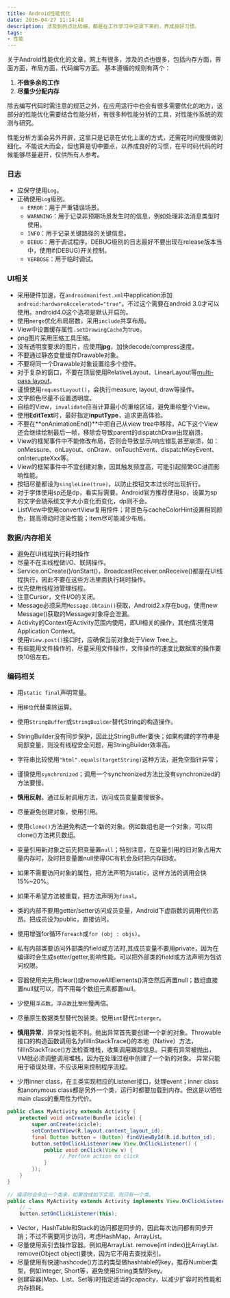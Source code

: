 ```yaml
---
title: Android性能优化
date: 2016-04-27 11:14:48
description: 涉及到的点比较细，都是在工作学习中记录下来的，养成良好习惯。
tags:
- 性能
---
```


关于Android性能优化的文章，网上有很多，涉及的点也很多，包括内存方面，界面方面，布局方面，代码编写方面。
基本遵循的规则有两个：
1. **不做多余的工作**
2. **尽量少分配内存**

除去编写代码时需注意的规范之外，在应用运行中也会有很多需要优化的地方，这部分的性能优化需要结合性能分析，有很多种性能分析的工具，对性能作系统的观测与研究。

性能分析方面会另外开辟，这里只是记录在优化上面的方式，还需花时间慢慢做到细化。不能说大而全，但也算是切中要点，以养成良好的习惯，在平时码代码的时候能够尽量避开，仅供所有人参考。

### 日志
- 应保守使用`Log`。
- 正确使用`Log`级别。
  + `ERROR`：用于严重错误场景。
  + `WARNNING`：用于记录非预期场景发生时的信息，例如处理非法消息类型时使用。
  + `INFO`：用于记录关键路径的关键信息。
  + `DEBUG`：用于调试程序。DEBUG级别的日志最好不要出现在release版本当中，使用if(DEBUG)开关控制。
  + `VERBOSE`：用于临时调试。

### UI相关
- 采用硬件加速，在`androidmanifest.xml`中application添加`android:hardwareAccelerated="true"`。不过这个需要在android 3.0才可以使用。android4.0这个选项是默认开启的。
- 使用`merge`优化布局层数，采用`include`共享布局。
- View中设置缓存属性`.setDrawingCache`为true。
- png图片采用压缩工具压缩。
- 没有透明度要求的图片，应使用**jpg**，加快decode/compress速度。
- 不要通过静态变量缓存Drawable对象。
- 不要将同一个Drawable对象设置给多个控件。
- 对于复杂的窗口，不要在顶层使用RelativeLayout、LinearLayout等[multi-pass layout](/2016/04/27/study/multi-pass-viewgroup)。
- 谨慎使用`requestLayout()`，会执行measure, layout, draw等操作。
- 文字颜色尽量不设置透明度。
- 自绘的View，`invalidate`应当计算最小的重绘区域，避免重绘整个View。
- 使用**EditText**时，最好指定**inputType**，追求更高体验。
- 不要在**onAnimationEnd()**中把自己从view tree中移除，AC下这个View还会继续绘制最后一帧，移除会导致parent的dispatchDraw出现崩溃。
- View的框架事件中不能修改布局，否则会导致显示/响应错乱甚至崩溃，如：onMessure、onLayout、onDraw、onTouchEvent、dispatchKeyEvent、onInterupteXxx等。
- View的框架事件中不宜创建对象，因其触发频度高，可能引起频繁GC进而影响性能。
- 按钮尽量都设为`singleLine(true)`，以防止按钮文本过长时出现折行。
- 对于字体使用sp还是dp，看实际需要。Android官方推荐使用sp，设置为sp的文字会随系统文字大小变化而变化，dp则不会。
- ListView中使用convertView复用控件；背景色与cacheColorHint设置相同颜色，提高滑动时渲染性能；item尽可能减少布局。

### 数据/内存相关
- 避免在UI线程执行耗时操作
- 尽量不在主线程做I/O、联网操作。
- Service.onCreate()/onStart()，BroadcastReceiver.onReceive()都是在UI线程执行，因此不要在这些方法里面执行耗时操作。
- 优先使用线程池管理线程。
- 注意Cursor，文件I/O的关闭。
- Message必须采用`Message.Obtain()`获取，Android2.x存在bug，使用new Message()获取的Message对象将会泄漏。
- Activity的Context在Activity范围内使用，即UI相关的操作，其他情况使用Application Context。
- 使用`View.post()`接口时，应确保当前对象处于View Tree上。
- 有些能用文件操作的，尽量采用文件操作，文件操作的速度比数据库的操作要快10倍左右。

### 编码相关
- 用`static final`声明常量。
- 用`移位`代替乘除运算。
- 使用`StringBuffer`或`StringBuilder`替代String的构造操作。
- StringBuilder没有同步保护，因此比StringBuffer要快；如果构建的字符串是局部变量，则没有线程安全问题，用StringBuilder效率高。

- 字符串比较使用`"html".equals(targetString)`这种方法，避免空指针异常；
- 谨慎使用`synchronized`；调用一个synchronized方法比没有synchronized的方法要慢。
- **慎用反射**。通过反射调用方法，访问成员变量要慢很多。
- 尽量避免创建对象，使用引用。
- 使用`clone()`方法避免构造一个新的对象。例如数组也是一个对象，可以用clone()方法拷贝数组。
- 变量引用新对象之前先把变量置`null`；特别注意，在变量引用的旧对象占用大量内存时，及时把变量置null使得GC有机会及时把内存回收。
- 如果不需要访问对象的属性，把方法声明为static，这样方法的调用会快15%~20%。
- 如果不希望方法被重载，把方法声明为`final`。
- 类的内部不要用getter/setter访问成员变量，Android下虚函数的调用代价高昂。把成员设为public，直接访问。
- 使用增强for循环`foreach`或`for (obj : objs)`。
- 私有内部类要访问外部类的field或方法时,其成员变量不要用private，因为在编译时会生成setter/getter,影响性能。可以把外部类的field或方法声明为包访问权限。
- 容器使用完先用clear()或removeAllElements()清空然后再置null；数组直接置null就可以，而不用每个数组元素都置null。
- 少使用`浮点数`。`浮点数`比`整形`慢两倍。
- 尽量原生数据类型替代包装类。使用`int`替代`Interger`。
- **慎用异常**，异常对性能不利。抛出异常首先要创建一个新的对象。Throwable接口的构造函数调用名为fillInStackTrace()的本地（Native）方法，fillInStackTrace()方法检查堆栈，收集调用跟踪信息。只要有异常被抛出，VM就必须调整调用堆栈，因为在处理过程中创建了一个新的对象。
异常只能用于错误处理，不应该用来控制程序流程。
- 少用inner class，在主类实现相应的Listener接口，处理event；inner class和anonymous class都是另外一个类，运行时都要加载到内存。但这是以牺牲main class的重用性为代价。
```java
public class MyActivity extends Activity { 
    protected void onCreate(Bundle icicle) { 
        super.onCreate(icicle); 
        setContentView(R.layout.content_layout_id);  
        final Button button = (Button) findViewById(R.id.button_id); 
        button.setOnClickListener(new View.OnClickListener() { 
            public void onClick(View v) { 
                 // Perform action on click 
            }
        });
    }
}
  
// 编译时会多出一个类来，如果改成如下实现，则只有一个类。
public class MyActivity extends Activity implements View.OnClickListener
    // …
    button.setOnClickListener(this);
```
- Vector，HashTable和Stack的访问都是同步的，因此每次访问都有同步开销；不过不需要同步访问，考虑HashMap，ArrayList。
- 尽量使用索引去操作容器。例如用ArrayList. remove(int index)比ArrayList. remove(Object object)要快，因为它不用去查找索引。
- 尽量使用有快速hashcode()方法的类型做hashtable的key，推荐Number类型，例如Integer, Short等，避免使用String类型的key。
- 创建容器(Map、List、Set等)时指定适当的capacity，以减少扩容时的性能和内存损耗。
